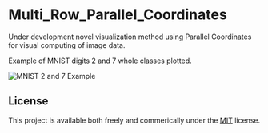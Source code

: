 # Multi_Row_Parallel_Coordinates

Under development novel visualization method using Parallel Coordinates for visual computing of image data.

Example of MNIST digits 2 and 7 whole classes plotted.

![MNIST 2 and 7 Example](mnist_visualization_2_7.png)

## License

This project is available both freely and commerically under the [MIT](LICENSE) license.

